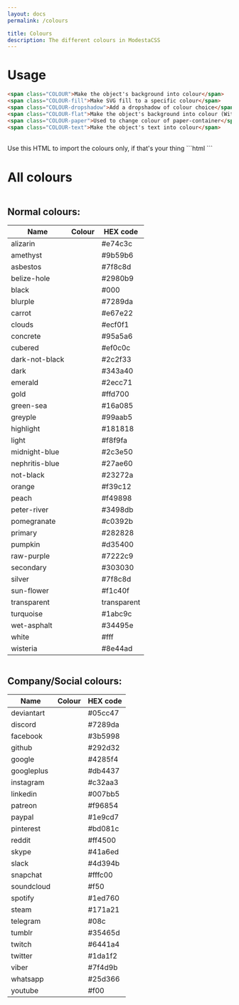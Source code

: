 ```yaml
---
layout: docs
permalink: /colours

title: Colours
description: The different colours in ModestaCSS
---
```

# Usage
```html
<span class="COLOUR">Make the object's background into colour</span>
<span class="COLOUR-fill">Make SVG fill to a specific colour</span>
<span class="COLOUR-dropshadow">Add a dropshadow of colour choice</span>
<span class="COLOUR-flat">Make the object's background into colour (Without the dropshadow if the object has it)</span>
<span class="COLOUR-paper">Used to change colour of paper-container</span>
<span class="COLOUR-text">Make the object's text into colour</span>
```
<br>
Use this HTML to import the colours only, if that's your thing
```html
<!-- Colour pack | ~8 KB -->
<link href="https://modesta.alexflipnote.dev/css/colours.css" type="text/css" rel="stylesheet">
```

# All colours
<div class="row">

  <div class="one-half column">
    <h2 class="center-text">Normal colours:</h2>
    <div class="table-container">
      <table class="white-text">
        <thead>
          <tr><th>Name</th><th>Colour</th><th>HEX code</th></tr>
        </thead>
        <tbody>
          <tr><td>alizarin</td><td class="alizarin"></td><td>#e74c3c</td></tr>
          <tr><td>amethyst</td><td class="amethyst"></td><td>#9b59b6</td></tr>
          <tr><td>asbestos</td><td class="asbestos"></td><td>#7f8c8d</td></tr>
          <tr><td>belize-hole</td><td class="belize-hole"></td><td>#2980b9</td></tr>
          <tr><td>black</td><td class="black"></td><td>#000</td></tr>
          <tr><td>blurple</td><td class="blurple"></td><td>#7289da</td></tr>
          <tr><td>carrot</td><td class="carrot"></td><td>#e67e22</td></tr>
          <tr><td>clouds</td><td class="clouds"></td><td>#ecf0f1</td></tr>
          <tr><td>concrete</td><td class="concrete"></td><td>#95a5a6</td></tr>
          <tr><td>cubered</td><td class="cubered"></td><td>#ef0c0c</td></tr>
          <tr><td>dark-not-black</td><td class="dark-not-black"></td><td>#2c2f33</td></tr>
          <tr><td>dark</td><td class="dark"></td><td>#343a40</td></tr>
          <tr><td>emerald</td><td class="emerald"></td><td>#2ecc71</td></tr>
          <tr><td>gold</td><td class="gold"></td><td>#ffd700</td></tr>
          <tr><td>green-sea</td><td class="green-sea"></td><td>#16a085</td></tr>
          <tr><td>greyple</td><td class="greyple"></td><td>#99aab5</td></tr>
          <tr><td>highlight</td><td class="highlight"></td><td>#181818</td></tr>
          <tr><td>light</td><td class="light"></td><td>#f8f9fa</td></tr>
          <tr><td>midnight-blue</td><td class="midnight-blue"></td><td>#2c3e50</td></tr>
          <tr><td>nephritis-blue</td><td class="nephritis-blue"></td><td>#27ae60</td></tr>
          <tr><td>not-black</td><td class="not-black"></td><td>#23272a</td></tr>
          <tr><td>orange</td><td class="orange"></td><td>#f39c12</td></tr>
          <tr><td>peach</td><td class="peach"></td><td>#f49898</td></tr>
          <tr><td>peter-river</td><td class="peter-river"></td><td>#3498db</td></tr>
          <tr><td>pomegranate</td><td class="pomegranate"></td><td>#c0392b</td></tr>
          <tr><td>primary</td><td class="primary"></td><td>#282828</td></tr>
          <tr><td>pumpkin</td><td class="pumpkin"></td><td>#d35400</td></tr>
          <tr><td>raw-purple</td><td class="raw-purple"></td><td>#7222c9</td></tr>
          <tr><td>secondary</td><td class="secondary"></td><td>#303030</td></tr>
          <tr><td>silver</td><td class="silver"></td><td>#7f8c8d</td></tr>
          <tr><td>sun-flower</td><td class="sun-flower"></td><td>#f1c40f</td></tr>
          <tr><td>transparent</td><td class="transparent"></td><td>transparent</td></tr>
          <tr><td>turquoise</td><td class="turquoise"></td><td>#1abc9c</td></tr>
          <tr><td>wet-asphalt</td><td class="wet-asphalt"></td><td>#34495e</td></tr>
          <tr><td>white</td><td class="white"></td><td>#fff</td></tr>
          <tr><td>wisteria</td><td class="wisteria"></td><td>#8e44ad</td></tr>
        </tbody>
      </table>
    </div>
  </div>

  <div class="one-half column">
    <h2 class="center-text">Company/Social colours:</h2>
    <div class="table-container">
      <table class="white-text">
        <thead>
          <tr><th>Name</th><th>Colour</th><th>HEX code</th></tr>
        </thead>
        <tbody>
          <tr><td>deviantart</td><td class="deviantart"></td><td>#05cc47</td></tr>
          <tr><td>discord</td><td class="discord"></td><td>#7289da</td></tr>
          <tr><td>facebook</td><td class="facebook"></td><td>#3b5998</td></tr>
          <tr><td>github</td><td class="github"></td><td>#292d32</td></tr>
          <tr><td>google</td><td class="google"></td><td>#4285f4</td></tr>
          <tr><td>googleplus</td><td class="googleplus"></td><td>#db4437</td></tr>
          <tr><td>instagram</td><td class="instagram"></td><td>#c32aa3</td></tr>
          <tr><td>linkedin</td><td class="linkedin"></td><td>#007bb5</td></tr>
          <tr><td>patreon</td><td class="patreon"></td><td>#f96854</td></tr>
          <tr><td>paypal</td><td class="paypal"></td><td>#1e9cd7</td></tr>
          <tr><td>pinterest</td><td class="pinterest"></td><td>#bd081c</td></tr>
          <tr><td>reddit</td><td class="reddit"></td><td>#ff4500</td></tr>
          <tr><td>skype</td><td class="skype"></td><td>#41a6ed</td></tr>
          <tr><td>slack</td><td class="slack"></td><td>#4d394b</td></tr>
          <tr><td>snapchat</td><td class="snapchat"></td><td>#fffc00</td></tr>
          <tr><td>soundcloud</td><td class="soundcloud"></td><td>#f50</td></tr>
          <tr><td>spotify</td><td class="spotify"></td><td>#1ed760</td></tr>
          <tr><td>steam</td><td class="steam"></td><td>#171a21</td></tr>
          <tr><td>telegram</td><td class="telegram"></td><td>#08c</td></tr>
          <tr><td>tumblr</td><td class="tumblr"></td><td>#35465d</td></tr>
          <tr><td>twitch</td><td class ="twitch"></td><td>#6441a4</td></tr>
          <tr><td>twitter</td><td class="twitter"></td><td>#1da1f2</td></tr>
          <tr><td>viber</td><td class="viber"></td><td>#7f4d9b</td></tr>
          <tr><td>whatsapp</td><td class="whatsapp"></td><td>#25d366</td></tr>
          <tr><td>youtube</td><td class="youtube"></td><td>#f00</td></tr>
        </tbody>
      </table>
    </div>
  </div>

</div>
